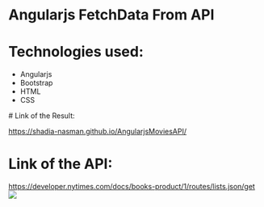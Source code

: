 # Angularjs FetchData From API
# Technologies used:
<ul>
  <li>Angularjs</li>
  <li>Bootstrap</li>
  <li> HTML</li>
  <li>CSS</li> 
  </ul>
# Link of the Result: <br>

 https://shadia-nasman.github.io/AngularjsMoviesAPI/ <br>
 
# Link of the API: <br>
 https://developer.nytimes.com/docs/books-product/1/routes/lists.json/get<br>
<img src="https://github.com/Shadia-Nasman/AngularjsMoviesAPI/blob/master/printscreen.png">

